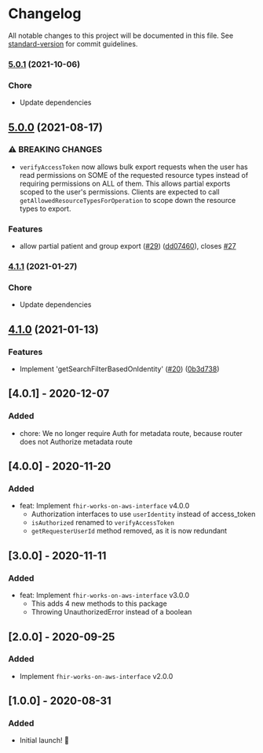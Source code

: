 # Changelog

All notable changes to this project will be documented in this file. See [standard-version](https://github.com/conventional-changelog/standard-version) for commit guidelines.

### [5.0.1](https://github.com/awslabs/fhir-works-on-aws-authz-rbac/compare/v5.0.0...v5.0.1) (2021-10-06)

### Chore

* Update dependencies

## [5.0.0](https://github.com/awslabs/fhir-works-on-aws-authz-rbac/compare/v4.1.1...v5.0.0) (2021-08-17)


### ⚠ BREAKING CHANGES

* `verifyAccessToken` now allows bulk export requests when the user has read permissions on SOME of the requested resource types instead of requiring permissions on ALL of them. This allows partial exports scoped to the user's permissions. Clients are expected to call `getAllowedResourceTypesForOperation` to scope down the resource types to export.

### Features

* allow partial patient and group export ([#29](https://github.com/awslabs/fhir-works-on-aws-authz-rbac/issues/29)) ([dd07460](https://github.com/awslabs/fhir-works-on-aws-authz-rbac/commit/dd07460f1b966375af9daed066b244458cfa5b58)), closes [#27](https://github.com/awslabs/fhir-works-on-aws-authz-rbac/issues/27)

### [4.1.1](https://github.com/awslabs/fhir-works-on-aws-authz-rbac/compare/v4.1.0...v4.1.1) (2021-01-27)

### Chore

* Update dependencies

## [4.1.0](https://github.com/awslabs/fhir-works-on-aws-authz-rbac/compare/v4.0.1...v4.1.0) (2021-01-13)

### Features

* Implement 'getSearchFilterBasedOnIdentity' ([#20](https://github.com/awslabs/fhir-works-on-aws-authz-rbac/issues/20)) ([0b3d738](https://github.com/awslabs/fhir-works-on-aws-authz-rbac/commit/0b3d738280b07aa0e0adfd0aa7398adc0e6025a5))

## [4.0.1] - 2020-12-07

### Added

- chore: We no longer require Auth for metadata route, because router does not Authorize metadata route

## [4.0.0] - 2020-11-20

### Added

- feat: Implement `fhir-works-on-aws-interface` v4.0.0
  - Authorization interfaces to use `userIdentity` instead of access_token
  - `isAuthorized` renamed to `verifyAccessToken`
  - `getRequesterUserId` method removed, as it is now redundant

## [3.0.0] - 2020-11-11

### Added

- feat: Implement `fhir-works-on-aws-interface` v3.0.0
  - This adds 4 new methods to this package
  - Throwing UnauthorizedError instead of a boolean

## [2.0.0] - 2020-09-25

### Added

- Implement `fhir-works-on-aws-interface` v2.0.0

## [1.0.0] - 2020-08-31

### Added

- Initial launch! :rocket:
